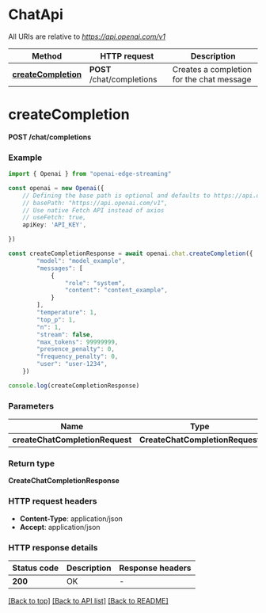 # ChatApi

All URIs are relative to *https://api.openai.com/v1*

Method | HTTP request | Description
------------- | ------------- | -------------
[**createCompletion**](ChatApi.md#createCompletion) | **POST** /chat/completions | Creates a completion for the chat message


# **createCompletion**

#### **POST** /chat/completions


### Example


```typescript
import { Openai } from "openai-edge-streaming"

const openai = new Openai({
    // Defining the base path is optional and defaults to https://api.openai.com/v1
    // basePath: "https://api.openai.com/v1",
    // Use native Fetch API instead of axios
    // useFetch: true,
    apiKey: 'API_KEY',

})

const createCompletionResponse = await openai.chat.createCompletion({
        "model": "model_example",
        "messages": [
            {
                "role": "system",
                "content": "content_example",
            }
        ],
        "temperature": 1,
        "top_p": 1,
        "n": 1,
        "stream": false,
        "max_tokens": 99999999,
        "presence_penalty": 0,
        "frequency_penalty": 0,
        "user": "user-1234",
    })

console.log(createCompletionResponse)

```


### Parameters

Name | Type | Description  | Notes
------------- | ------------- | ------------- | -------------
 **createChatCompletionRequest** | **CreateChatCompletionRequest**|  |


### Return type

**CreateChatCompletionResponse**

### HTTP request headers

 - **Content-Type**: application/json
 - **Accept**: application/json


### HTTP response details
| Status code | Description | Response headers |
|-------------|-------------|------------------|
**200** | OK |  -  |

[[Back to top]](#) [[Back to API list]](../README.md#documentation-for-api-endpoints) [[Back to README]](../README.md)


